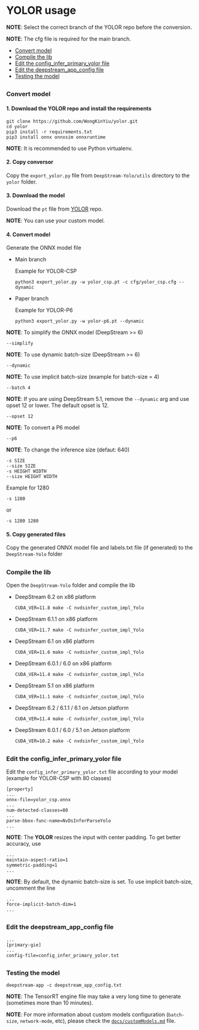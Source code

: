 # YOLOR usage

**NOTE**: Select the correct branch of the YOLOR repo before the conversion.

**NOTE**: The cfg file is required for the main branch.

* [Convert model](#convert-model)
* [Compile the lib](#compile-the-lib)
* [Edit the config_infer_primary_yolor file](#edit-the-config_infer_primary_yolor-file)
* [Edit the deepstream_app_config file](#edit-the-deepstream_app_config-file)
* [Testing the model](#testing-the-model)

##

### Convert model

#### 1. Download the YOLOR repo and install the requirements

```
git clone https://github.com/WongKinYiu/yolor.git
cd yolor
pip3 install -r requirements.txt
pip3 install onnx onnxsim onnxruntime
```

**NOTE**: It is recommended to use Python virtualenv.

#### 2. Copy conversor

Copy the `export_yolor.py` file from `DeepStream-Yolo/utils` directory to the `yolor` folder.

#### 3. Download the model

Download the `pt` file from [YOLOR](https://github.com/WongKinYiu/yolor) repo.

**NOTE**: You can use your custom model.

#### 4. Convert model

Generate the ONNX model file

- Main branch

  Example for YOLOR-CSP

  ```
  python3 export_yolor.py -w yolor_csp.pt -c cfg/yolor_csp.cfg --dynamic
  ```

- Paper branch

  Example for YOLOR-P6

  ```
  python3 export_yolor.py -w yolor-p6.pt --dynamic
  ```

**NOTE**: To simplify the ONNX model (DeepStream >= 6)

```
--simplify
```

**NOTE**: To use dynamic batch-size (DeepStream >= 6)

```
--dynamic
```

**NOTE**: To use implicit batch-size (example for batch-size = 4)

```
--batch 4
```

**NOTE**: If you are using DeepStream 5.1, remove the `--dynamic` arg and use opset 12 or lower. The default opset is 12.

```
--opset 12
```

**NOTE**: To convert a P6 model

```
--p6
```

**NOTE**: To change the inference size (defaut: 640)

```
-s SIZE
--size SIZE
-s HEIGHT WIDTH
--size HEIGHT WIDTH
```

Example for 1280

```
-s 1280
```

or

```
-s 1280 1280
```

#### 5. Copy generated files

Copy the generated ONNX model file and labels.txt file (if generated) to the `DeepStream-Yolo` folder

##

### Compile the lib

Open the `DeepStream-Yolo` folder and compile the lib

* DeepStream 6.2 on x86 platform

  ```
  CUDA_VER=11.8 make -C nvdsinfer_custom_impl_Yolo
  ```

* DeepStream 6.1.1 on x86 platform

  ```
  CUDA_VER=11.7 make -C nvdsinfer_custom_impl_Yolo
  ```

* DeepStream 6.1 on x86 platform

  ```
  CUDA_VER=11.6 make -C nvdsinfer_custom_impl_Yolo
  ```

* DeepStream 6.0.1 / 6.0 on x86 platform

  ```
  CUDA_VER=11.4 make -C nvdsinfer_custom_impl_Yolo
  ```

* DeepStream 5.1 on x86 platform

  ```
  CUDA_VER=11.1 make -C nvdsinfer_custom_impl_Yolo
  ```

* DeepStream 6.2 / 6.1.1 / 6.1 on Jetson platform

  ```
  CUDA_VER=11.4 make -C nvdsinfer_custom_impl_Yolo
  ```

* DeepStream 6.0.1 / 6.0 / 5.1 on Jetson platform

  ```
  CUDA_VER=10.2 make -C nvdsinfer_custom_impl_Yolo
  ```

##

### Edit the config_infer_primary_yolor file

Edit the `config_infer_primary_yolor.txt` file according to your model (example for YOLOR-CSP with 80 classes)

```
[property]
...
onnx-file=yolor_csp.onnx
...
num-detected-classes=80
...
parse-bbox-func-name=NvDsInferParseYolo
...
```

**NOTE**: The **YOLOR** resizes the input with center padding. To get better accuracy, use

```
...
maintain-aspect-ratio=1
symmetric-padding=1
...
```

**NOTE**: By default, the dynamic batch-size is set. To use implicit batch-size, uncomment the line

```
...
force-implicit-batch-dim=1
...
```

##

### Edit the deepstream_app_config file

```
...
[primary-gie]
...
config-file=config_infer_primary_yolor.txt
```

##

### Testing the model

```
deepstream-app -c deepstream_app_config.txt
```

**NOTE**: The TensorRT engine file may take a very long time to generate (sometimes more than 10 minutes).

**NOTE**: For more information about custom models configuration (`batch-size`, `network-mode`, etc), please check the [`docs/customModels.md`](customModels.md) file.
